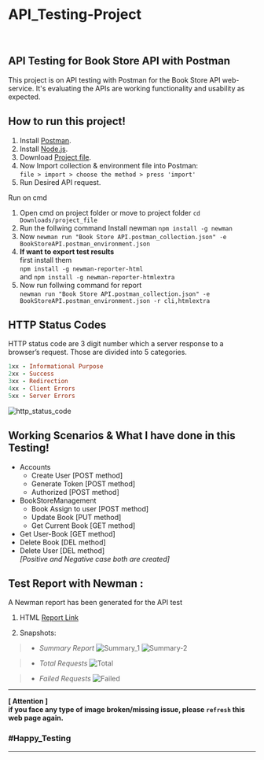 

# API_Testing-Project
<br>

## API Testing for Book Store API with Postman
This project is on API testing with Postman for the Book Store API web-service. It's evaluating the APIs are working functionality and usability as expected. 

## How to run this project!
1. Install [Postman](https://www.postman.com/).
2. Install [Node.js](https://nodejs.org/en/).
3. Download [Project file](https://drive.google.com/drive/folders/1hCYHS0JpTDOfTgHciJg2AcSoSOjlgw5D?usp=drive_link).
4. Now Import collection & environment file into Postman: \
`file > import > choose the method > press 'import'`
5. Run Desired API request.

Run on cmd
1. Open cmd on project folder or move to project folder `cd Downloads/project_file`
2. Run the follwing command 
Install newman `npm install -g newman`
3. Now 
`newman run "Book Store API.postman_collection.json" -e BookStoreAPI.postman_environment.json`
4. **If want to export test results** \
   first install them \
   `npm install -g newman-reporter-html` \
 and `npm install -g newman-reporter-htmlextra`
6. Now run follwing command for report \
`newman run "Book Store API.postman_collection.json" -e BookStoreAPI.postman_environment.json -r cli,htmlextra`

## HTTP Status Codes
HTTP status code are 3 digit number which a server response to a browser’s request.
Those are divided into 5 categories.
```ruby
1xx - Informational Purpose
2xx - Success
3xx - Redirection
4xx - Client Errors
5xx - Server Errors
```
![http_status_code](https://drive.google.com/uc?export=view&id=1iwy6FJw2krnOtpOmMhhHocFpXgfguTBM)


## Working Scenarios & What I have done in this Testing!
* Accounts
  - Create User [POST method]
  - Generate Token [POST method]
  - Authorized [POST method]
* BookStoreManagement
  - Book Assign to user [POST method]
  - Update Book [PUT method]
  - Get Current Book [GET method]
* Get User-Book [GET method]
* Delete Book [DEL method]
* Delete User [DEL method] \
_[Positive and Negative case both are created]_


<!-- 
## Test Cases for this Testing:
`incomplete` 
-->

## Test Report with Newman :
A Newman report has been generated for the API test
1. HTML [Report Link](https://drive.google.com/file/d/1794W1L0uiT9apGCwAq2MdxYEkj3KhbaZ/view?usp=drive_link)

2. Snapshots:
> * *Summary Report*
![Summary_1](https://drive.google.com/uc?export=view&id=14HdYjkfEaPRc_rqHAoBOZUacDZyUQg6V)
![Summary-2](https://drive.google.com/uc?export=view&id=1skl2J-Z9jh3ewYNUh96nWixJ51w6MhwB)

> * *Total Requests*
![Total](https://drive.google.com/uc?export=view&id=1LHt450wfD8k6KhoX8Dqu-639RffVdvuG)


> * *Failed Requests*
![Failed](https://drive.google.com/uc?export=view&id=1nkKnx_Oct2FuAL52KhIcdS77fz3Cnkw-)


---
**[ Attention ] \
if you face any type of image broken/missing issue, please `refresh` this web page again.**

### **#Happy_Testing**
---

